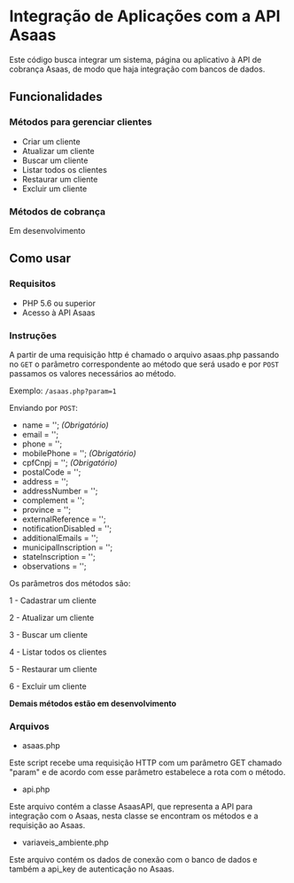 
# Integração de Aplicações com a API Asaas

Este código busca integrar um sistema, página ou aplicativo à API de cobrança Asaas, de modo que haja integração com bancos de dados.

## Funcionalidades
### Métodos para gerenciar clientes

- Criar um cliente
- Atualizar um cliente
- Buscar um cliente
- Listar todos os clientes
- Restaurar um cliente
- Excluir um cliente

### Métodos de cobrança
Em desenvolvimento


## Como usar
### Requisitos

- PHP 5.6 ou superior
- Acesso à API Asaas

### Instruções

A partir de uma requisição http é chamado o arquivo asaas.php passando no `GET` o parâmetro correspondente ao método que será usado e por `POST` passamos os valores necessários ao método. 

Exemplo: `/asaas.php?param=1`

Enviando por `POST`:
- name = ''; *(Obrigatório)*
- email = '';
- phone = '';
- mobilePhone = ''; *(Obrigatório)*
- cpfCnpj = ''; *(Obrigatório)*
- postalCode = '';
- address = '';
- addressNumber = '';
- complement = '';
- province = '';
- externalReference = '';
- notificationDisabled = '';
- additionalEmails = '';
- municipalInscription = '';
- stateInscription = '';
- observations = '';

Os parâmetros dos métodos são:

1 - Cadastrar um cliente

2 - Atualizar um cliente

3 - Buscar um cliente

4 - Listar todos os clientes

5 - Restaurar um cliente

6 - Excluir um cliente

**Demais métodos estão em desenvolvimento**

### Arquivos
- asaas.php

Este script recebe uma requisição HTTP com um parâmetro GET chamado "param" e de acordo com esse parâmetro estabelece a rota com o método.

- api.php

Este arquivo contém a classe AsaasAPI, que representa a API para integração com o Asaas, nesta classe se encontram os métodos e a requisição ao Asaas.

- variaveis_ambiente.php

Este arquivo contém os dados de conexão com o banco de dados e também a api_key de autenticação no Asaas.


